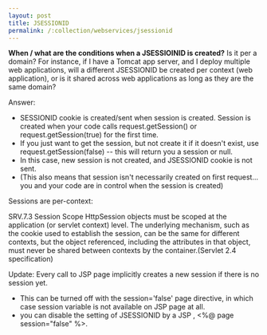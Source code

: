 ```yaml
---
layout: post
title: JSESSIONID
permalink: /:collection/webservices/jsessionid
---
```


**When / what are the conditions when a JSESSIOINID is created?**
Is it per a domain? For instance, if I have a Tomcat app server, and I deploy multiple web applications, will a different JSESSIONID be created per context (web application), or is it shared across web applications as long as they are the same domain?

Answer:
- SESSIONID cookie is created/sent when session is created. Session is created when your code calls request.getSession() or request.getSession(true) for the first time. 
- If you just want to get the session, but not create it if it doesn't exist, use request.getSession(false) -- this will return you a session or null. 
- In this case, new session is not created, and JSESSIONID cookie is not sent. 
- (This also means that session isn't necessarily created on first request... you and your code are in control when the session is created)

Sessions are per-context:

SRV.7.3 Session Scope
HttpSession objects must be scoped at the application (or servlet context) level. The underlying mechanism, such as the cookie used to establish the session, can be the same for different contexts, but the object referenced, including the attributes in that object, must never be shared between contexts by the container.(Servlet 2.4 specification)

Update: Every call to JSP page implicitly creates a new session if there is no session yet. 
- This can be turned off with the session='false' page directive, in which case session variable is not available on JSP page at all.
- you can disable the setting of JSESSIONID by a JSP , <%@ page session="false" %>.
